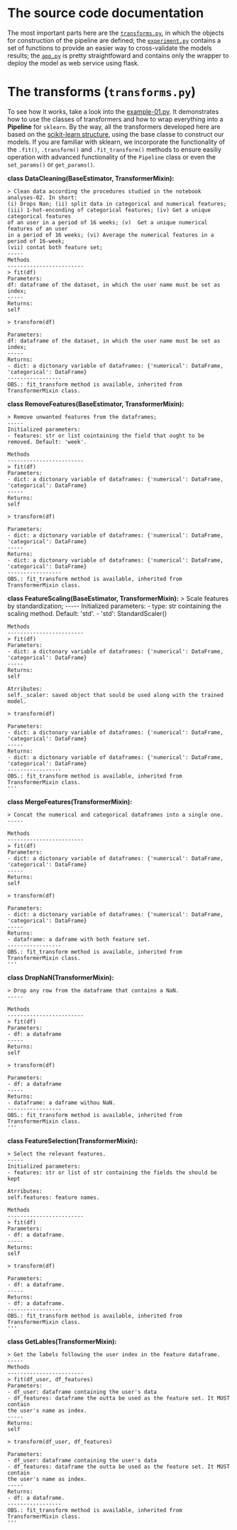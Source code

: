 The source code documentation
===

The most important parts here are the [`transforms.py`](transforms.py), in which the objects for construction of the pipeline are defined; the [`experiment.py`](experiment.py) contains a set of functions to provide an easier way to cross-validate the models results; the [`app.py`](app.py) is pretty straightfoward and contains only the wrapper to deploy the model as web service using flask.

# The transforms (`transforms.py`)

To see how it works, take a look into the [example-01.py](example-01.py). It demonstrates how to use the classes of transformers and how to wrap everything into a **Pipeline** for `sklearn`. By the way, all the transformers developed here are based on the [scikit-learn structure](https://scikit-learn.org/stable/modules/classes.html), using the base classe to construct our models. If you are familiar with sklearn, we incorporate the functionality of the `.fit()`, `.transform()` and `.fit_transform()` methods to ensure easiliy operation with advanced functionality of the `Pipeline` class or even the `set_params()` or `get_params()`.

**class DataCleaning(BaseEstimator, TransformerMixin):**
 
    > Clean data according the procedures studied in the notebook analyses-02. In short: 
    (i) Drops Nan; (ii) split data in categorical and numerical features; 
    (iii) 1-hot-enconding of categorical features; (iv) Get a unique categorical features
    of an user in a period of 16 weeks; (v)  Get a unique numerical features of an user 
    in a period of 16 weeks; (vi) Average the numerical features in a period of 16-week;
    (vii) contat both feature set;
    -----
    Methods
    ------------------------
    > fit(df)
    Parameters:
    df: dataframe of the dataset, in which the user name must be set as index; 
    -----
    Returns:
    self
    
    > transform(df)

    Parameters:
    df: dataframe of the dataset, in which the user name must be set as index; 
    -----
    Returns:
    - dict: a dictonary variable of dataframes: {'numerical': DataFrame, 'categorical': DataFrame}
    -----------------
    OBS.: fit_transform method is available, inherited from TransformerMixin class.

**class RemoveFeatures(BaseEstimator, TransformerMixin):**
    
    > Remove unwanted features from the dataframes;
    -----
    Initialized parameters:
    - features: str or list cointaining the field that ought to be removed. Default: 'week'.

    Methods
    ------------------------
    > fit(df)
    Parameters:
    - dict: a dictonary variable of dataframes: {'numerical': DataFrame, 'categorical': DataFrame}
    -----
    Returns:
    self
    
    > transform(df)

    Parameters:
    - dict: a dictonary variable of dataframes: {'numerical': DataFrame, 'categorical': DataFrame}
    -----
    Returns:
    - dict: a dictonary variable of dataframes: {'numerical': DataFrame, 'categorical': DataFrame}
    -----------------
    OBS.: fit_transform method is available, inherited from TransformerMixin class.


**class FeatureScaling(BaseEstimator, TransformerMixin):**
    > Scale features by standardization;
    -----
    Initialized parameters:
    - type: str cointaining the scaling method. Default: 'std'.
        - 'std': StandardScaler()

    Methods
    ------------------------
    > fit(df)
    Parameters:
    - dict: a dictonary variable of dataframes: {'numerical': DataFrame, 'categorical': DataFrame}
    -----
    Returns:
    self

    Atrributes:
    self._scaler: saved object that sould be used along with the trained model.
    
    > transform(df)

    Parameters:
    - dict: a dictonary variable of dataframes: {'numerical': DataFrame, 'categorical': DataFrame}
    -----
    Returns:
    - dict: a dictonary variable of dataframes: {'numerical': DataFrame, 'categorical': DataFrame}
    -----------------
    OBS.: fit_transform method is available, inherited from TransformerMixin class.
    '''

**class MergeFeatures(TransformerMixin):**

    > Concat the numerical and categorical dataframes into a single one.
    -----

    Methods
    ------------------------
    > fit(df)
    Parameters:
    - dict: a dictonary variable of dataframes: {'numerical': DataFrame, 'categorical': DataFrame}
    -----
    Returns:
    self
    
    > transform(df)

    Parameters:
    - dict: a dictonary variable of dataframes: {'numerical': DataFrame, 'categorical': DataFrame}
    -----
    Returns:
    - dataframe: a daframe with both feature set.
    -----------------
    OBS.: fit_transform method is available, inherited from TransformerMixin class.
    '''

**class DropNaN(TransformerMixin):**

    > Drop any row from the dataframe that contains a NaN.
    -----

    Methods
    ------------------------
    > fit(df)
    Parameters:
    - df: a dataframe
    -----
    Returns:
    self
    
    > transform(df)

    Parameters:
    - df: a dataframe
    -----
    Returns:
    - dataframe: a daframe withou NaN.
    -----------------
    OBS.: fit_transform method is available, inherited from TransformerMixin class.
    '''

**class FeatureSelection(TransformerMixin):**

    > Select the relevant features.
    -----
    Initialized parameters:
    - features: str or list of str containing the fields the should be kept

    Atrributes:
    self.features: feature names.

    Methods
    ------------------------
    > fit(df)
    Parameters:
    - df: a dataframe.
    -----
    Returns:
    self

    > transform(df)

    Parameters:
    - df: a dataframe.
    -----
    Returns:
    - df: a dataframe.
    -----------------
    OBS.: fit_transform method is available, inherited from TransformerMixin class.
    '''

**class GetLables(TransformerMixin):**  
    
    > Get the labels following the user index in the feature dataframe.
    -----
    Methods
    ------------------------
    > fit(df_user, df_features)
    Parameters:
    - df_user: dataframe containing the user's data
    - df_features: dataframe the outta be used as the feature set. It MUST contain
    the user's name as index.
    -----
    Returns:
    self

    > transform(df_user, df_features)
    
    Parameters:
    - df_user: dataframe containing the user's data
    - df_features: dataframe the outta be used as the feature set. It MUST contain
    the user's name as index.
    -----
    Returns:
    - df: a dataframe.
    -----------------
    OBS.: fit_transform method is available, inherited from TransformerMixin class.
    '''